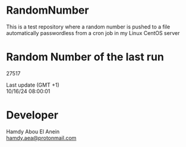 # RandomNumber    
This is a test repository where a random number is pushed to a file automatically passwordless from a cron job in my Linux CentOS server    
# Random Number of the last run   
27517
      
Last update (GMT +1)    
10/16/24 08:00:01
# Developer    
Hamdy Abou El Anein   
hamdy.aea@protonmail.com
